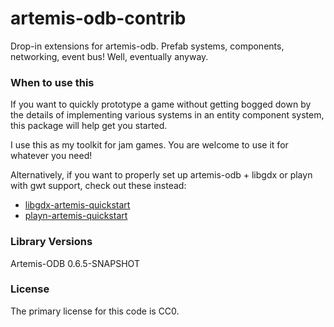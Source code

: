 artemis-odb-contrib
===================

Drop-in extensions for artemis-odb. Prefab systems, components, networking, 
event bus! Well, eventually anyway.

### When to use this
If you want to quickly prototype a game without getting bogged down by the
details of implementing various systems in an entity component system, 
this package will help get you started.

I use this as my toolkit for jam games. You are welcome to use it for 
whatever you need! 

Alternatively, if you want to properly set up artemis-odb + libgdx or playn 
with gwt support, check out these instead:
- [libgdx-artemis-quickstart](https://github.com/DaanVanYperen/libgdx-artemis-quickstart)
- [playn-artemis-quickstart](https://github.com/DaanVanYperen/playn-artemis-quickstart)

### Library Versions
Artemis-ODB 0.6.5-SNAPSHOT

### License
The primary license for this code is CC0.
